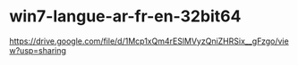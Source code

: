 # win7-langue-ar-fr-en-32bit64

https://drive.google.com/file/d/1Mcp1xQm4rESlMVyzQniZHRSix__gFzgo/view?usp=sharing
